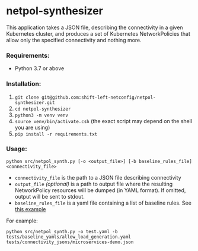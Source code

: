 # netpol-synthesizer
This application takes a JSON file, describing the connectivity in a given Kubernetes cluster,
and produces a set of Kubernetes NetworkPolicies that allow only the specified connectivity
and nothing more.

### Requirements:

* Python 3.7 or above

### Installation:
1. `git clone git@github.com:shift-left-netconfig/netpol-synthesizer.git`
1. `cd netpol-synthesizer`   
1. `python3 -m venv venv`
1. `source venv/bin/activate.csh` (the exact script may depend on the shell you are using) 
1. `pip install -r requirements.txt`

### Usage:
```commandline
python src/netpol_synth.py [-o <output_file>] [-b baseline_rules_file] <connectivity_file>
```
* `connectivity_file` is the path to a JSON file describing connectivity
* `output_file` *(optional)* is a path to output file where the resulting NetworkPolicy resources will be dumped (in YAML format). If omitted, output will be sent to stdout.
* `baseline_rules_file` is a yaml file containing a list of baseline rules. See [this example](tests/baseline_yamls/ciso_denied_ports.yaml)

For example:
```commandline
python src/netpol_synth.py -o test.yaml -b tests/baseline_yamls/allow_load_generation.yaml tests/connectivity_jsons/microservices-demo.json
```
